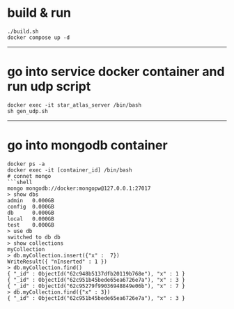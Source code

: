 # build & run 
```shell
./build.sh
docker compose up -d 
```
---
# go into service docker container and run udp script
```shell
docker exec -it star_atlas_server /bin/bash
sh gen_udp.sh
```
---
# go into mongodb container
```shell
docker ps -a 
docker exec -it [container_id] /bin/bash
# connet mongo
```shell 
mongo mongodb://docker:mongopw@127.0.0.1:27017
> show dbs
admin   0.000GB
config  0.000GB
db      0.000GB
local   0.000GB
test    0.000GB
> use db
switched to db db
> show collections
myCollection
> db.myCollection.insert({"x" :  7})
WriteResult({ "nInserted" : 1 })
> db.myCollection.find()
{ "_id" : ObjectId("62c948b5137dfb20119b768e"), "x" : 1 }
{ "_id" : ObjectId("62c951b45bede65ea6726e7a"), "x" : 3 }
{ "_id" : ObjectId("62c95279f99036948849e06b"), "x" : 7 }
> db.myCollection.find({"x" : 3})
{ "_id" : ObjectId("62c951b45bede65ea6726e7a"), "x" : 3 }
```

